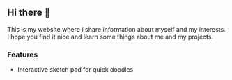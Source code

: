 ## Hi there 👋
This is my website where I share information about myself and my interests. I hope you find it nice and learn some things about me and my projects.

### Features
- Interactive sketch pad for quick doodles
